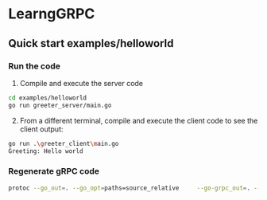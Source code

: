 # LearngGRPC

## Quick start examples/helloworld

### Run the code

1. Compile and execute the server code

```bash
cd examples/helloworld
go run greeter_server/main.go
```

2. From a different terminal, compile and execute the client code to see the client output:
 ```bash
 go run .\greeter_client\main.go
 Greeting: Hello world
```

### Regenerate gRPC code

```bash
protoc --go_out=. --go_opt=paths=source_relative     --go-grpc_out=. --go-grpc_opt=paths=source_relative     helloworld/helloworld.proto
```